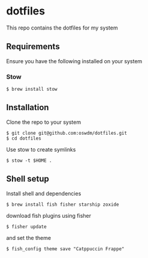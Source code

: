 # dotfiles

This repo contains the dotfiles for my system

## Requirements

Ensure you have the following installed on your system

### Stow

```
$ brew install stow
```

## Installation

Clone the repo to your system

```
$ git clone git@github.com:oswdm/dotfiles.git
$ cd dotfiles
```

Use stow to create symlinks

```
$ stow -t $HOME .
```

## Shell setup

Install shell and dependencies


```
$ brew install fish fisher starship zoxide
```

download fish plugins using fisher

```
$ fisher update
```

and set the theme

```
$ fish_config theme save "Catppuccin Frappe"
```

